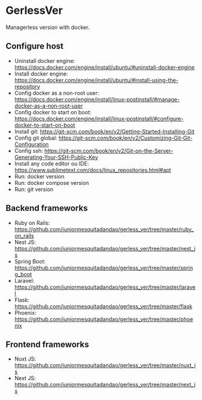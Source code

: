 # GerlessVer

Managerless version with docker.

## Configure host

- Uninstall docker engine: https://docs.docker.com/engine/install/ubuntu/#uninstall-docker-engine
- Install docker engine: https://docs.docker.com/engine/install/ubuntu/#install-using-the-repository
- Config docker as a non-root user: https://docs.docker.com/engine/install/linux-postinstall/#manage-docker-as-a-non-root-user
- Config docker to start on boot: https://docs.docker.com/engine/install/linux-postinstall/#configure-docker-to-start-on-boot
- Install git: https://git-scm.com/book/en/v2/Getting-Started-Installing-Git
- Config git global: https://git-scm.com/book/en/v2/Customizing-Git-Git-Configuration
- Config ssh: https://git-scm.com/book/en/v2/Git-on-the-Server-Generating-Your-SSH-Public-Key
- Install any code editor ou IDE: https://www.sublimetext.com/docs/linux_repositories.html#apt
- Run: docker version
- Run: docker compose version
- Run: git version

## Backend frameworks

- Ruby on Rails: https://github.com/juniormesquitadandao/gerless_ver/tree/master/ruby_on_rails
- Nest JS: https://github.com/juniormesquitadandao/gerless_ver/tree/master/nest_js
- Spring Boot: https://github.com/juniormesquitadandao/gerless_ver/tree/master/spring_boot
- Laravel: https://github.com/juniormesquitadandao/gerless_ver/tree/master/laravel
- Flask: https://github.com/juniormesquitadandao/gerless_ver/tree/master/flask
- Phoenix: https://github.com/juniormesquitadandao/gerless_ver/tree/master/phoenix

## Frontend frameworks

- Nuxt JS: https://github.com/juniormesquitadandao/gerless_ver/tree/master/nuxt_js
- Next JS: https://github.com/juniormesquitadandao/gerless_ver/tree/master/next_js

